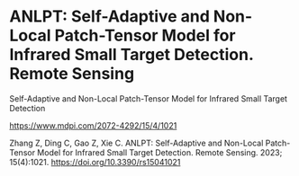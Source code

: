 # ANLPT: Self-Adaptive and Non-Local Patch-Tensor Model for Infrared Small Target Detection. Remote Sensing
Self-Adaptive and Non-Local Patch-Tensor Model for Infrared Small Target Detection

https://www.mdpi.com/2072-4292/15/4/1021

Zhang Z, Ding C, Gao Z, Xie C. ANLPT: Self-Adaptive and Non-Local Patch-Tensor Model for Infrared Small Target Detection. Remote Sensing. 2023; 15(4):1021. https://doi.org/10.3390/rs15041021

